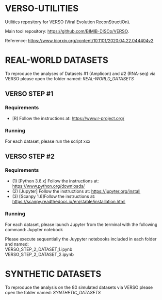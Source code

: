 # VERSO-UTILITIES
Utilities repository for VERSO (Viral Evolution ReconStructiOn). 

Main tool repository: https://github.com/BIMIB-DISCo/VERSO. 

Reference: https://www.biorxiv.org/content/10.1101/2020.04.22.044404v2

# REAL-WORLD DATASETS
To reproduce the analyses of Datasets #1 (Amplicon) and #2 (RNA-seq) via VERSO please open the folder named: *_REAL-WORLD_DATASETS_*
  
## VERSO STEP #1

### Requirements 
  * [R] Follow the instructions at: https://www.r-project.org/ 
  
### Running
For each dataset, please run the script xxx
  
## VERSO STEP #2

### Requirements 
* (1) [Python 3.6.x] Follow the instructions at: https://www.python.org/downloads/
* (2) [Jupyter] Follow the instructions at: https://jupyter.org/install
* (3) [Scanpy 1.6]Follow the instructions at: https://scanpy.readthedocs.io/en/stable/installation.html
 
### Running
For each dataset, please launch Jupyter from the terminal with the following command:
    Jupyter notebook

Please execute sequentially the Juypyter notebooks included in each folder and named:   
    VERSO_STEP_2_DATASET_1.ipynb  
    VERSO_STEP_2_DATASET_2.ipynb
  
# SYNTHETIC DATASETS
To reproduce the analysis on the 80 simulated datasets via VERSO please open the folder named: *_SYNTHETIC_DATASETS_*


